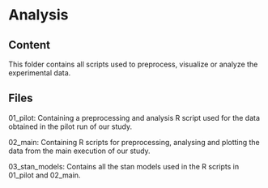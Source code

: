 # Analysis
## Content
This folder contains all scripts used to preprocess, visualize or analyze the experimental data.
## Files
01_pilot: Containing a preprocessing and analysis R script used for the data obtained in the pilot run of our study.

02_main: Containing R scripts for preprocessing, analysing and plotting the data from the main execution of our study.

03_stan_models: Contains all the stan models used in the R scripts in 01_pilot and 02_main.
